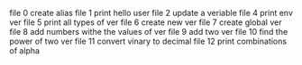  file 0 create alias
file 1 print hello user
file 2 update a veriable
file 4 print env ver
file 5 print all types of ver
file 6 create new ver
file 7 create global ver
file 8 add numbers withe the values of ver
file 9 add two ver
file 10 find the power of two ver
file 11 convert vinary to decimal
file 12 print combinations of alpha
